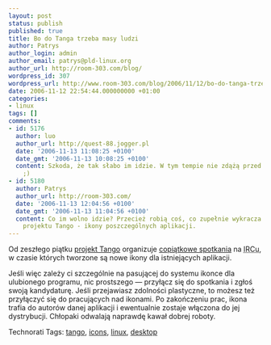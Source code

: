 ```yaml
---
layout: post
status: publish
published: true
title: Bo do Tanga trzeba masy ludzi
author: Patrys
author_login: admin
author_email: patrys@pld-linux.org
author_url: http://room-303.com/blog/
wordpress_id: 307
wordpress_url: http://www.room-303.com/blog/2006/11/12/bo-do-tanga-trzeba-masy-ludzi/
date: 2006-11-12 22:54:44.000000000 +01:00
categories:
- linux
tags: []
comments:
- id: 5176
  author: luo
  author_url: http://quest-88.jogger.pl
  date: '2006-11-13 11:08:25 +0100'
  date_gmt: '2006-11-13 10:08:25 +0100'
  content: Szkoda, że tak słabo im idzie. W tym tempie nie zdążą przed wydaniem gnome3
    ;)
- id: 5180
  author: Patrys
  author_url: http://room-303.com/
  date: '2006-11-13 12:04:56 +0100'
  date_gmt: '2006-11-13 11:04:56 +0100'
  content: Co im wolno idzie? Przecież robią coś, co zupełnie wykracza poza ramy oryginalnego
    projektu Tango - ikony poszczególnych aplikacji.
---
```

<p>Od zeszłego piątku <a href="http://tango.freedesktop.org/Tango_Desktop_Project">projekt Tango</a> organizuje <a href="http://tango.freedesktop.org/Tango_Fridays">copiątkowe spotkania</a> na <abbr title="Internet Relay Chat">IRCu</abbr>, w czasie których tworzone są nowe ikony dla istniejących aplikacji.</p>

<p>Jeśli więc zależy ci szczególnie na pasującej do systemu ikonce dla ulubionego programu, nic prostszego — przyłącz się do spotkania i zgłoś swoją kandydaturę. Jeśli przejawiasz zdolności plastyczne, to możesz też przyłączyć się do pracujących nad ikonami. Po zakończeniu prac, ikona trafia do autorów danej aplikacji i ewentualnie zostaje włączona do jej dystrybucji. Chłopaki odwalają naprawdę kawał dobrej roboty.</p>

Technorati Tags: <a href="http://technorati.com/tag/tango" rel="tag">tango</a>, <a href="http://technorati.com/tag/icons" rel="tag">icons</a>, <a href="http://technorati.com/tag/linux" rel="tag">linux</a>, <a href="http://technorati.com/tag/desktop" rel="tag">desktop</a>

